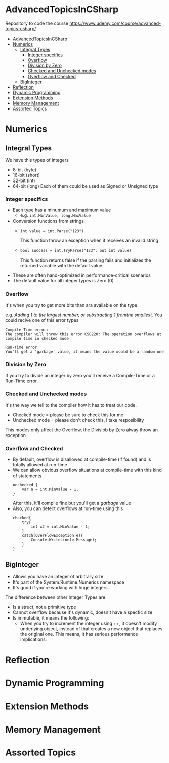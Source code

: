 # AdvancedTopicsInCSharp
Repository to code the course https://www.udemy.com/course/advanced-topics-csharp/

<!-- TOC -->

- [AdvancedTopicsInCSharp](#advancedtopicsincsharp)
- [Numerics](#numerics)
    - [Integral Types](#integral-types)
        - [Integer specifics](#integer-specifics)
        - [Overflow](#overflow)
        - [Division by Zero](#division-by-zero)
        - [Checked and Unchecked modes](#checked-and-unchecked-modes)
        - [Overflow and Checked](#overflow-and-checked)
    - [BigInteger](#biginteger)
- [Reflection](#reflection)
- [Dynamic Programming](#dynamic-programming)
- [Extension Methods](#extension-methods)
- [Memory Management](#memory-management)
- [Assorted Topics](#assorted-topics)

<!-- /TOC -->
# Numerics
## Integral Types
We have this types of integers
* 8-bit (byte)
* 16-bit (short)
* 32-bit (int)
* 64-bit (long)
Each of them could be used as Signed or Unsigned type

### Integer specifics
* Each type has a minumum and maximum value
    - e.g. ```int.MinValue, long.MaxValue ```
* Conversion functions from strings
    - ```int value = int.Parse("123")```
    
        This function throw an exception when it receives an invalid string

    - ```bool success = int.TryParse("123", out int value)```
    
        This function returns false if the parsing fails and initializes  the returned variable with the default value
* These are often hand-optimized in performance-critical scenarios
* The default value for all integer types is Zero (0)

### Overflow
It's when you try to get more bits than ara available on the type

e.g. *Adding 1 to the largest number, or substracting 1 fromthe smallest*. You could recive one of this error types

    Compile-Time error:
    The compiler will throw this error CS0220: The operation overflows at compile time in checked mode

    Run-Time error:
    You'll get a 'garbage' value, it means the value would be a random one

### Division by Zero
If you try to divide an integer by zero you'll receive a Compile-Time or a Run-Time error.

### Checked and Unchecked modes
It's the way we tell to the compiler how it has to treat our code.
* Checked mode = please be sure to check this for me
* Unchecked mode = please don't check this, I take resposibility

This modes only affect the Overflow, the Divisiob by Zero alway throw an exception

### Overflow and Checked
* By default, overflow is disallowed at compile-time (if found) and is totally allowed at run-time
* We can allow obvious overflow situations at compile-time with this kind of statements 
    ```
    unchecked {
        var n = int.MinValue - 1;
    }
    ```
    After this, it'll compile fine but you'll get a *garbage* value
* Also, you can detect overflows at run-time using this
    ```
    checked{
        try{
            int x2 = int.MinValue - 1;
        }
        catch(OverFlowException e){
            Console.WriteLine(e.Message);
        }
    }
    ``` 

## BigInteger
* Allows you have an integer of arbitrary size
* It's part of the System.Runtime.Numerics namespace
* It's good if you're working with huge integers.

The difference between other Integer Types are:
* Is a struct, not a primitive type
* Cannot overflow because it's dynamic, doesn't have a specfic size
* Is immutable, it means the following:
    - When you try to increment the integer using ++, it doesn't modify underlying object, instead of that creates a new object that replaces the original one. This means, it has serious performance implications.


# Reflection

# Dynamic Programming

# Extension Methods

# Memory Management

# Assorted Topics